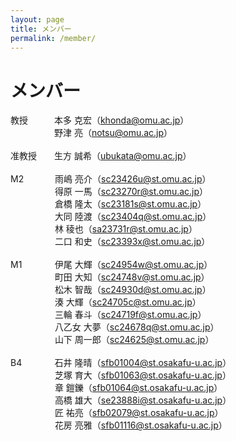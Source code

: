 ```yaml
---
layout: page
title: メンバー
permalink: /member/
---
```

# メンバー
教授&emsp;&emsp;&emsp;本多&nbsp;克宏（khonda@omu.ac.jp）<br>
&emsp;&emsp;&emsp;&emsp;&emsp;野津&nbsp;亮（notsu@omu.ac.jp）<br>
<br>
准教授&emsp;&emsp;生方&nbsp;誠希（ubukata@omu.ac.jp）<br>
<br>
M2&emsp;&emsp;&emsp;&nbsp;&nbsp;雨嶋&nbsp;亮介（sc23426u@st.omu.ac.jp）<br>
&emsp;&emsp;&emsp;&emsp;&nbsp;&ensp;&nbsp;得原&nbsp;一馬（sc23270r@st.omu.ac.jp）<br>
&emsp;&emsp;&emsp;&emsp;&nbsp;&ensp;&nbsp;倉橋&nbsp;隆太（sc23181s@st.omu.ac.jp）<br>
&emsp;&emsp;&emsp;&emsp;&nbsp;&ensp;&nbsp;大同&nbsp;陸渡（sc23404q@st.omu.ac.jp）<br>
&emsp;&emsp;&emsp;&emsp;&nbsp;&ensp;&nbsp;林&nbsp;稜也（sa23731r@st.omu.ac.jp）<br>
&emsp;&emsp;&emsp;&emsp;&nbsp;&ensp;&nbsp;二口&nbsp;和史（sc23393x@st.omu.ac.jp）<br>
<br>
M1&emsp;&emsp;&emsp;&nbsp;&nbsp;&thinsp;伊尾&nbsp;大輝（sc24954w@st.omu.ac.jp）<br>
&emsp;&emsp;&emsp;&emsp;&nbsp;&ensp;&nbsp;町田&nbsp;大知（sc24748v@st.omu.ac.jp）<br>
&emsp;&emsp;&emsp;&emsp;&nbsp;&ensp;&nbsp;松木&nbsp;智哉（sc24930d@st.omu.ac.jp）<br>
&emsp;&emsp;&emsp;&emsp;&nbsp;&ensp;&nbsp;湊&nbsp;大輝（sc24705c@st.omu.ac.jp）<br>
&emsp;&emsp;&emsp;&emsp;&nbsp;&ensp;&nbsp;三輪&nbsp;春斗（sc24719f@st.omu.ac.jp）<br>
&emsp;&emsp;&emsp;&emsp;&nbsp;&ensp;&nbsp;八乙女&nbsp;大夢（sc24678q@st.omu.ac.jp）<br>
&emsp;&emsp;&emsp;&emsp;&nbsp;&ensp;&nbsp;山下&nbsp;周一郎（sc24625@st.omu.ac.jp）<br>
<br>
B4&emsp;&emsp;&emsp;&nbsp;&nbsp;&thinsp;石井&nbsp;隆晴（sfb01004@st.osakafu-u.ac.jp）<br>
&emsp;&emsp;&emsp;&emsp;&nbsp;&ensp;&nbsp;芝塚&nbsp;育大（sfb01063@st.osakafu-u.ac.jp）<br>
&emsp;&emsp;&emsp;&emsp;&nbsp;&ensp;&nbsp;章&nbsp;鎧鑠（sfb01064@st.osakafu-u.ac.jp）<br>
&emsp;&emsp;&emsp;&emsp;&nbsp;&ensp;&nbsp;高橋&nbsp;雄大（se23888i@st.osakafu-u.ac.jp）<br>
&emsp;&emsp;&emsp;&emsp;&nbsp;&ensp;&nbsp;匠&nbsp;祐亮（sfb02079@st.osakafu-u.ac.jp）<br>
&emsp;&emsp;&emsp;&emsp;&nbsp;&ensp;&nbsp;花房&nbsp;亮雅（sfb01116@st.osakafu-u.ac.jp）<br>